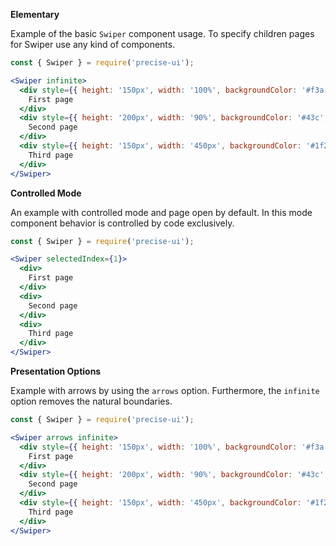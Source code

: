 **Elementary**

Example of the basic `Swiper` component usage. To specify children pages for Swiper use any kind of components.

```jsx
const { Swiper } = require('precise-ui');

<Swiper infinite>
  <div style={{ height: '150px', width: '100%', backgroundColor: '#f3a', display: 'flex', justifyContent: 'center', alignItems: 'center'}}>
    First page
  </div>
  <div style={{ height: '200px', width: '90%', backgroundColor: '#43c', display: 'flex', justifyContent: 'center', alignItems: 'center'}}>
    Second page
  </div>
  <div style={{ height: '150px', width: '450px', backgroundColor: '#1f2', display: 'flex', justifyContent: 'center', alignItems: 'center'}}>
    Third page
  </div>
</Swiper>
```

**Controlled Mode**

An example with controlled mode and page open by default. In this mode component behavior is controlled by code exclusively.

```jsx
const { Swiper } = require('precise-ui');

<Swiper selectedIndex={1}>
  <div>
    First page
  </div>
  <div>
    Second page
  </div>
  <div>
    Third page
  </div>
</Swiper>
```

**Presentation Options**

Example with arrows by using the `arrows` option. Furthermore, the `infinite` option removes the natural boundaries.

```jsx
const { Swiper } = require('precise-ui');

<Swiper arrows infinite>
  <div style={{ height: '150px', width: '100%', backgroundColor: '#f3a', display: 'flex', justifyContent: 'center', alignItems: 'center'}}>
    First page
  </div>
  <div style={{ height: '200px', width: '90%', backgroundColor: '#43c', display: 'flex', justifyContent: 'center', alignItems: 'center'}}>
    Second page
  </div>
  <div style={{ height: '150px', width: '450px', backgroundColor: '#1f2', display: 'flex', justifyContent: 'center', alignItems: 'center'}}>
    Third page
  </div>
</Swiper>
```
